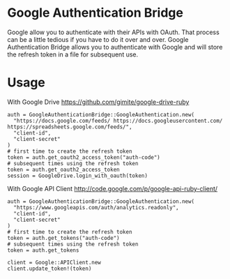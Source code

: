 Google Authentication Bridge
============================

Google allow you to authenticate with their APIs with OAuth. That process can be a little tedious if you have to
do it over and over. Google Authentication Bridge allows you to authenticate with Google and will store the refresh
token in a file for subsequent use.

Usage
=====

With Google Drive https://github.com/gimite/google-drive-ruby

    auth = GoogleAuthenticationBridge::GoogleAuthentication.new(
      "https://docs.google.com/feeds/ https://docs.googleusercontent.com/ https://spreadsheets.google.com/feeds/",
      "client-id",
      "client-secret"
    )
    # first time to create the refresh token
    token = auth.get_oauth2_access_token("auth-code")
    # subsequent times using the refresh token
    token = auth.get_oauth2_access_token
    session = GoogleDrive.login_with_oauth(token)

With Google API Client http://code.google.com/p/google-api-ruby-client/

    auth = GoogleAuthenticationBridge::GoogleAuthentication.new(
      "https://www.googleapis.com/auth/analytics.readonly",
      "client-id",
      "client-secret"
    )
    # first time to create the refresh token
    token = auth.get_tokens("auth-code")
    # subsequent times using the refresh token
    token = auth.get_tokens

    client = Google::APIClient.new
    client.update_token!(token)
